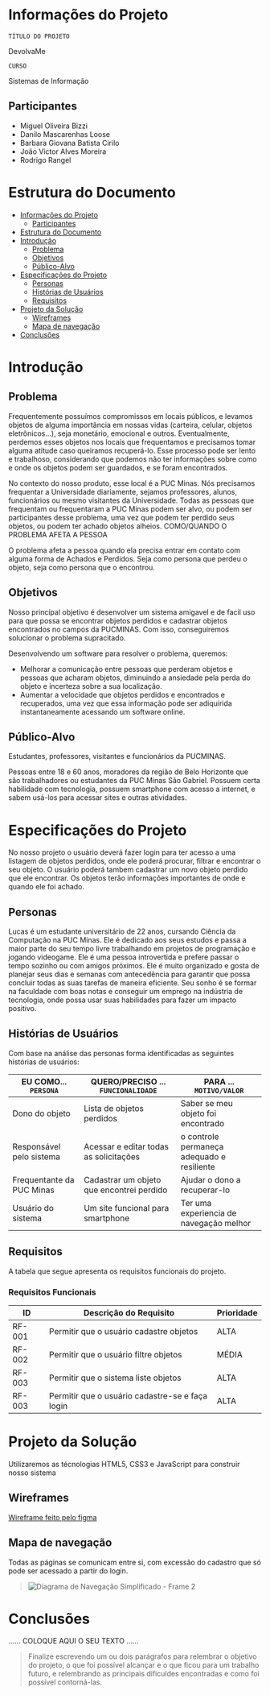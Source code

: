 # Informações do Projeto
`TÍTULO DO PROJETO`  

DevolvaMe

`CURSO` 

Sistemas de Informação

## Participantes

* Miguel Oliveira Bizzi
* Danilo Mascarenhas Loose
* Barbara Giovana Batista Cirilo
* João Victor Alves Moreira
* Rodrigo Rangel

# Estrutura do Documento

- [Informações do Projeto](#informações-do-projeto)
  - [Participantes](#participantes)
- [Estrutura do Documento](#estrutura-do-documento)
- [Introdução](#introdução)
  - [Problema](#problema)
  - [Objetivos](#objetivos)
  - [Público-Alvo](#público-alvo)
- [Especificações do Projeto](#especificações-do-projeto)
  - [Personas](#personas)
  - [Histórias de Usuários](#histórias-de-usuários)
  - [Requisitos](#requisitos)
- [Projeto da Solução](#projeto-da-solução)
  - [Wireframes](#wireframes)
  - [Mapa de navegação](#mapa-de-navegação)
- [Conclusões](#avaliação-da-aplicação)
  
# Introdução

## Problema

Frequentemente possuímos compromissos em locais públicos, e levamos objetos de alguma importância em nossas vidas (carteira, celular, objetos eletrônicos...), seja monetário, emocional e outros. Eventualmente, perdemos esses objetos nos locais que frequentamos e precisamos tomar alguma atitude caso queiramos recuperá-lo. Esse processo pode ser lento e trabalhoso, considerando que podemos não ter informações sobre como e onde os objetos podem ser guardados, e se foram encontrados. 

No contexto do nosso produto, esse local é a PUC Minas. Nós precisamos frequentar a Universidade diariamente, sejamos professores, alunos, funcionários ou mesmo visitantes da Universidade. Todas as pessoas que frequentam ou frequentaram a PUC Minas podem ser alvo, ou podem ser participantes desse problema, uma vez que podem ter perdido seus objetos, ou podem ter achado objetos alheios.
COMO/QUANDO O PROBLEMA AFETA A PESSOA

O problema afeta a pessoa quando ela precisa entrar em contato com alguma forma de Achados e Perdidos. Seja como persona que perdeu o objeto, seja como persona que o encontrou.


## Objetivos

Nosso princípal objetivo é desenvolver um sistema amigavel e de facil uso para que possa se encontrar objetos perdidos e cadastrar objetos encontrados no campos da PUCMINAS. Com isso, conseguiremos solucionar o problema supracitado.

Desenvolvendo um software para resolver o problema, queremos:
- Melhorar a comunicação entre pessoas que perderam objetos e pessoas que acharam objetos, diminuindo a ansiedade pela perda do objeto e incerteza sobre a sua localização.
- Aumentar a velocidade que objetos perdidos e encontrados e recuperados, uma vez que essa informação pode ser adiquirida instantaneamente acessando um software online.

## Público-Alvo

Estudantes, professores, visitantes e funcionários da PUCMINAS.

Pessoas entre 18 e 60 anos, moradores da região de Belo Horizonte que são trabalhadores ou estudantes da PUC Minas São Gabriel. Possuem certa habilidade com tecnologia, possuem smartphone com acesso a internet, e sabem usá-los para acessar sites e outras atividades. 
 
# Especificações do Projeto

No nosso projeto o usuário deverá fazer login para ter acesso a uma listagem de objetos perdidos, onde ele poderá procurar, filtrar e encontrar o seu objeto. O usuário poderá tambem cadastrar um novo objeto perdido que ele encontrar. Os objetos terão informações importantes de onde e quando ele foi achado.

## Personas

Lucas é um estudante universitário de 22 anos, cursando Ciência da Computação na PUC Minas. Ele é dedicado aos seus estudos e passa a maior parte do seu tempo livre trabalhando em projetos de programação e jogando videogame. Ele é uma pessoa introvertida e prefere passar o tempo sozinho ou com amigos próximos. Ele é muito organizado e gosta de planejar seus dias e semanas com antecedência para garantir que possa concluir todas as suas tarefas de maneira eficiente. Seu sonho é se formar na faculdade com boas notas e conseguir um emprego na indústria de tecnologia, onde possa usar suas habilidades para fazer um impacto positivo.



## Histórias de Usuários

Com base na análise das personas forma identificadas as seguintes histórias de usuários:

|EU COMO... `PERSONA`| QUERO/PRECISO ... `FUNCIONALIDADE` |PARA ... `MOTIVO/VALOR`                 |
|--------------------|------------------------------------|----------------------------------------|
|Dono do objeto  | Lista de objetos perdidos        | Saber se meu objeto foi encontrado            |
|Responsável pelo sistema | Acessar e editar todas as solicitações | o controle permaneça adequado e resiliente |
|Frequentante da PUC Minas | Cadastrar um objeto que encontrei perdido | Ajudar o dono a recuperar-lo |
|Usuário do sistema | Um site funcional para smartphone | Ter uma experiencia de navegação melhor |

## Requisitos

A tabela que segue apresenta os requisitos funcionais do projeto. 

### Requisitos Funcionais

|ID    | Descrição do Requisito  | Prioridade |
|------|-----------------------------------------|----|
|RF-001| Permitir que o usuário cadastre objetos | ALTA | 
|RF-002| Permitir que o usuário filtre objetos   | MÉDIA |
|RF-003| Permitir que o sistema liste objetos   | ALTA |
|RF-003| Permitir que o usuário cadastre-se e faça login   | ALTA |

# Projeto da Solução

Utilizaremos as técnologias HTML5, CSS3 e JavaScript para construir nosso sistema

## Wireframes

[Wireframe feito pelo figma](https://www.figma.com/file/ZUPpR3AIpoFBzwI2hSlocU/Devolva.me?node-id=0%3A1&t=8qkUtEnqNNoaBx8t-1)

## Mapa de navegação

Todas as páginas se comunicam entre si, com excessão do cadastro que só pode ser acessado a partir do login.

> ![Diagrama de Navegação Simplificado - Frame 2](https://miro.com/app/board/uXjVPKCJAkU=/?share_link_id=430505762990)

# Conclusões

......  COLOQUE AQUI O SEU TEXTO ......

> Finalize escrevendo um ou dois parágrafos para relembrar o objetivo do projeto, 
> o que foi possível alcançar e o que ficou para um trabalho futuro, e relembrando
> as principais dificuldes encontradas e como foi possível contorná-las. 


